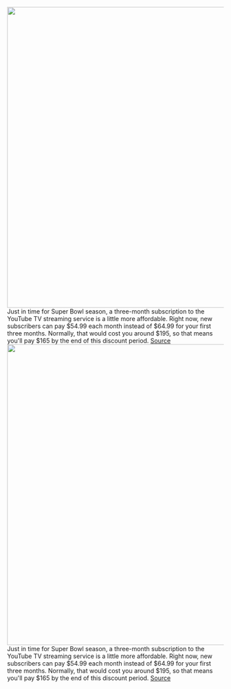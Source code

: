 <img src='https://cdn.vox-cdn.com/thumbor/ktv-QVEaBCGsEQ6YITKsuu4p9TM=/0x0:2040x1360/1200x800/filters:focal(857x517:1183x843)/cdn.vox-cdn.com/uploads/chorus_image/image/70420350/akrales_181010_2991_0038.0.jpg' width='700px' /><br/>
Just in time for Super Bowl season, a three-month subscription to the YouTube TV streaming service is a little more affordable. Right now, new subscribers can pay $54.99 each month instead of $64.99 for your first three months. Normally, that would cost you around $195, so that means you'll pay $165 by the end of this discount period.
<a href='https://www.theverge.com/good-deals/2022/1/22/22894955/youtube-tv-apple-airpods-xbox-headset-amazon-fire-tablet-ravpower-myq-chamberlain-deal-sale'> Source <a/><img src='https://cdn.vox-cdn.com/thumbor/ktv-QVEaBCGsEQ6YITKsuu4p9TM=/0x0:2040x1360/1200x800/filters:focal(857x517:1183x843)/cdn.vox-cdn.com/uploads/chorus_image/image/70420350/akrales_181010_2991_0038.0.jpg' width='700px' /><br/>
Just in time for Super Bowl season, a three-month subscription to the YouTube TV streaming service is a little more affordable. Right now, new subscribers can pay $54.99 each month instead of $64.99 for your first three months. Normally, that would cost you around $195, so that means you'll pay $165 by the end of this discount period.
<a href='https://www.theverge.com/good-deals/2022/1/22/22894955/youtube-tv-apple-airpods-xbox-headset-amazon-fire-tablet-ravpower-myq-chamberlain-deal-sale'> Source <a/>